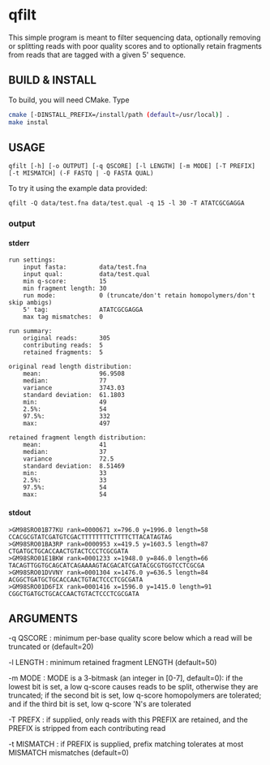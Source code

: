 qfilt
=====

This simple program is meant to filter sequencing data,
optionally removing or splitting reads with poor quality scores
and to optionally retain fragments from reads that are tagged with a given 5' sequence.

BUILD & INSTALL
---------------

To build, you will need CMake. Type

```bash
cmake [-DINSTALL_PREFIX=/install/path (default=/usr/local)] .
make instal
```

USAGE
-----

    qfilt [-h] [-o OUTPUT] [-q QSCORE] [-l LENGTH] [-m MODE] [-T PREFIX] [-t MISMATCH] (-F FASTQ | -Q FASTA QUAL)

To try it using the example data provided:

    qfilt -Q data/test.fna data/test.qual -q 15 -l 30 -T ATATCGCGAGGA

### output ####

#### stderr ####

    run settings:
        input fasta:         data/test.fna
        input qual:          data/test.qual
        min q-score:         15
        min fragment length: 30
        run mode:            0 (truncate/don't retain homopolymers/don't skip ambigs)
        5' tag:              ATATCGCGAGGA
        max tag mismatches:  0
    
    run summary:
        original reads:      305
        contributing reads:  5
        retained fragments:  5
    
    original read length distribution:
        mean:                96.9508
        median:              77
        variance             3743.03
        standard deviation:  61.1803
        min:                 49
        2.5%:                54
        97.5%:               332
        max:                 497
    
    retained fragment length distribution:
        mean:                41
        median:              37
        variance             72.5
        standard deviation:  8.51469
        min:                 33
        2.5%:                33
        97.5%:               54
        max:                 54
 
#### stdout ####

    >GM98SRO01B77KU rank=0000671 x=796.0 y=1996.0 length=58
    CCACGCGTATCGATGTCGACTTTTTTTTCTTTTCTTACATAGTAG
    >GM98SRO01BA3RP rank=0000953 x=419.5 y=1603.5 length=87
    CTGATGCTGCACCAACTGTACTCCCTCGCGATA
    >GM98SRO01E1BKW rank=0001233 x=1948.0 y=846.0 length=66
    TACAGTTGGTGCAGCATCAGAAAAGTACGACATCGATACGCGTGGTCCTCGCGA
    >GM98SRO01DVVNY rank=0001304 x=1476.0 y=636.5 length=84
    ACGGCTGATGCTGCACCAACTGTACTCCCTCGCGATA
    >GM98SRO01D6FIX rank=0001416 x=1596.0 y=1415.0 length=91
    CGGCTGATGCTGCACCAACTGTACTCCCTCGCGATA

ARGUMENTS
---------

-q QSCORE   : minimum per-base quality score below which a read
              will be truncated or (default=20)

-l LENGTH   : minimum retained fragment LENGTH (default=50)

-m MODE     : MODE is a 3-bitmask (an integer in [0-7], default=0):
              if the lowest bit is set, a low q-score causes reads to be split,
              otherwise they are truncated;
              if the second bit is set, low q-score homopolymers are tolerated;
              and if the third bit is set, low q-score 'N's are tolerated

-T PREFX    : if supplied, only reads with this PREFIX are retained,
              and the PREFIX is stripped from each contributing read

-t MISMATCH : if PREFIX is supplied, prefix matching tolerates at most
              MISMATCH mismatches (default=0)
